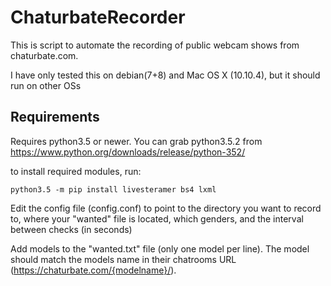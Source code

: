# ChaturbateRecorder

This is script to automate the recording of public webcam shows from chaturbate.com. 


I have only tested this on debian(7+8) and Mac OS X (10.10.4), but it should run on other OSs

## Requirements

Requires python3.5 or newer. You can grab python3.5.2 from https://www.python.org/downloads/release/python-352/

to install required modules, run:
```
python3.5 -m pip install livesteramer bs4 lxml
```


Edit the config file (config.conf) to point to the directory you want to record to, where your "wanted" file is located, which genders, and the interval between checks (in seconds)

Add models to the "wanted.txt" file (only one model per line). The model should match the models name in their chatrooms URL (https://chaturbate.com/{modelname}/). 
